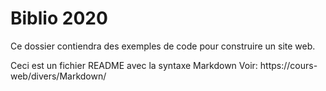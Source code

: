 # Biblio 2020

Ce dossier contiendra des exemples de code pour construire un site web.

Ceci est un fichier README avec la syntaxe Markdown
Voir:
https://cours-web/divers/Markdown/ 
